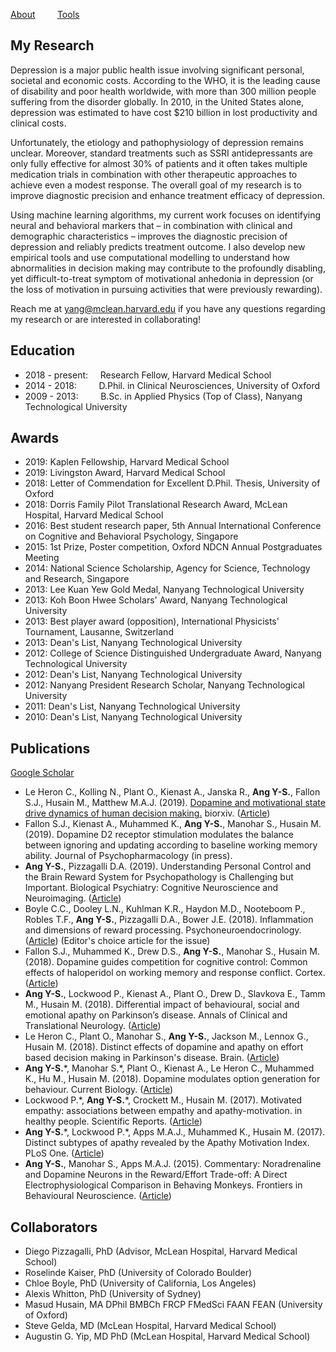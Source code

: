 [About](/index.md) &nbsp;&nbsp;&nbsp;&nbsp;&nbsp;&nbsp;&nbsp; [Tools](/tools.md)

## My Research
Depression is a major public health issue involving significant personal, societal and economic costs. According to the WHO, it is the leading cause of disability and poor health worldwide, with more than 300 million people suffering from the disorder globally. In 2010, in the United States alone, depression was estimated to have cost $210 billion in lost productivity and clinical costs. 

Unfortunately, the etiology and pathophysiology of depression remains unclear. Moreover, standard treatments such as SSRI antidepressants are only fully effective for almost 30% of patients and it often takes multiple medication trials in combination with other therapeutic approaches to achieve even a modest response. The overall goal of my research is to improve diagnostic precision and enhance treatment efficacy of depression.

Using machine learning algorithms, my current work focuses on identifying neural and behavioral markers that – in combination with clinical and demographic characteristics – improves the diagnostic precision of depression and reliably predicts treatment outcome. I also develop new empirical tools and use computational modelling to understand how abnormalities in decision making may contribute to the profoundly disabling, yet difficult-to-treat symptom of motivational anhedonia in depression (or the loss of motivation in pursuing activities that were previously rewarding).

Reach me at yang@mclean.harvard.edu if you have any questions regarding my research or are interested in collaborating!

## Education
* 2018 -  present: &nbsp;&nbsp;&nbsp;                    Research Fellow, Harvard Medical School 
* 2014 - 2018: &nbsp;&nbsp;&nbsp;&nbsp;&nbsp;&nbsp;&nbsp; D.Phil. in Clinical Neurosciences, University of Oxford 
* 2009 - 2013: &nbsp;&nbsp;&nbsp;&nbsp;&nbsp;&nbsp;&nbsp; B.Sc. in Applied Physics (Top of Class), Nanyang Technological                                                                             University

## Awards
* 2019: Kaplen Fellowship, Harvard Medical School 
* 2019: Livingston Award, Harvard Medical School
* 2018: Letter of Commendation for Excellent D.Phil. Thesis, University of Oxford
* 2018: Dorris Family Pilot Translational Research Award, McLean Hospital, Harvard Medical School
* 2016: Best student research paper, 5th Annual International Conference on Cognitive and Behavioral Psychology, Singapore
* 2015: 1st Prize, Poster competition, Oxford NDCN Annual Postgraduates Meeting
* 2014: National Science Scholarship, Agency for Science, Technology and Research, Singapore
* 2013: Lee Kuan Yew Gold Medal, Nanyang Technological University
* 2013: Koh Boon Hwee Scholars' Award, Nanyang Technological University
* 2013: Best player award (opposition), International Physicists' Tournament, Lausanne, Switzerland
* 2013: Dean's List, Nanyang Technological University
* 2012: College of Science Distinguished Undergraduate Award, Nanyang Technological University
* 2012: Dean's List, Nanyang Technological University
* 2012: Nanyang President Research Scholar, Nanyang Technological University
* 2011: Dean's List, Nanyang Technological University
* 2010: Dean's List, Nanyang Technological University

## Publications
[Google Scholar](https://scholar.google.co.uk/citations?user=jP_vtYMAAAAJ&hl=en)
* Le Heron C., Kolling N., Plant O., Kienast A., Janska R., <b>Ang Y-S.</b>, Fallon S.J., Husain M., Matthew M.A.J. (2019). <span style="text-decoration: underline"> Dopamine and motivational state drive dynamics of human decision making.</span> biorxiv. ([Article](https://www.biorxiv.org/content/10.1101/709857v1)) 
* Fallon S.J., Kienast A., Muhammed K., <b>Ang Y-S.</b>, Manohar S., Husain M. (2019).  Dopamine D2 receptor stimulation modulates the balance between ignoring and updating according to baseline working memory ability. Journal of Psychopharmacology (in press). 
* <b>Ang Y-S.</b>, Pizzagalli D.A. (2019). Understanding Personal Control and the Brain Reward System for Psychopathology is Challenging but Important. Biological Psychiatry: Cognitive Neuroscience and Neuroimaging. ([Article](https://www.biologicalpsychiatrycnni.org/article/S2451-9022(18)30326-4/fulltext))
* Boyle C.C., Dooley L.N., Kuhlman K.R., Haydon M.D., Nooteboom P., Robles T.F., <b>Ang Y-S.</b>, Pizzagalli D.A., Bower J.E. (2018). Inflammation and dimensions of reward processing. Psychoneuroendocrinology. ([Article](https://www.sciencedirect.com/science/article/pii/S030645301830492X)) (Editor's choice article for the issue) 
* Fallon S.J., Muhammed K., Drew D.S., <b>Ang Y-S.</b>, Manohar S., Husain M. (2018). Dopamine guides competition for cognitive control: Common effects of haloperidol on working memory and response conflict. Cortex. ([Article](https://www.sciencedirect.com/science/article/pii/S0010945218304155))
* <b>Ang Y-S.</b>, Lockwood P., Kienast A., Plant O., Drew D., Slavkova E., Tamm M., Husain M. (2018). Differential impact of behavioural, social and emotional apathy on Parkinson’s disease. Annals of Clinical and Translational Neurology. ([Article](https://onlinelibrary.wiley.com/doi/epdf/10.1002/acn3.626))
* Le Heron C., Plant O., Manohar S., <b>Ang Y-S.</b>, Jackson M., Lennox G., Husain M. (2018). Distinct effects of dopamine and apathy on effort based decision making in Parkinson's disease. Brain. ([Article](https://academic.oup.com/brain/article/141/5/1455/4974326))
* <b>Ang Y-S.</b>\*, Manohar S.\*, Plant O., Kienast A., Le Heron C., Muhammed K., Hu M., Husain M. (2018). Dopamine modulates option generation for behaviour. Current Biology. ([Article](https://www.cell.com/current-biology/fulltext/S0960-9822(18)30427-5))
* Lockwood P.\*, <b>Ang Y-S.</b>\*, Crockett M., Husain M. (2017). Motivated empathy: associations between empathy and apathy-motivation. in healthy people. Scientific Reports. ([Article](https://www.nature.com/articles/s41598-017-17415-w))
* <b>Ang Y-S.</b>\*, Lockwood P.\*, Apps M.A.J., Muhammed K., Husain M. (2017). Distinct subtypes of apathy revealed by the Apathy Motivation Index. PLoS One. ([Article](https://journals.plos.org/plosone/article?id=10.1371/journal.pone.0169938))
* <b>Ang Y-S.</b>, Manohar S., Apps M.A.J. (2015). Commentary: Noradrenaline and Dopamine Neurons in the Reward/Effort Trade-off: A Direct Electrophysiological Comparison in Behaving Monkeys. Frontiers in Behavioural Neuroscience. ([Article](https://www.frontiersin.org/articles/10.3389/fnbeh.2015.00310/full))

## Collaborators
* Diego Pizzagalli, PhD (Advisor, McLean Hospital, Harvard Medical School)
* Roselinde Kaiser, PhD (University of Colorado Boulder)
* Chloe Boyle, PhD (University of California, Los Angeles)
* Alexis Whitton, PhD (University of Sydney)
* Masud Husain, MA DPhil BMBCh FRCP FMedSci FAAN FEAN (University of Oxford)
* Steve Gelda, MD (McLean Hospital, Harvard Medical School)
* Augustin G. Yip, MD PhD (McLean Hospital, Harvard Medical School)
